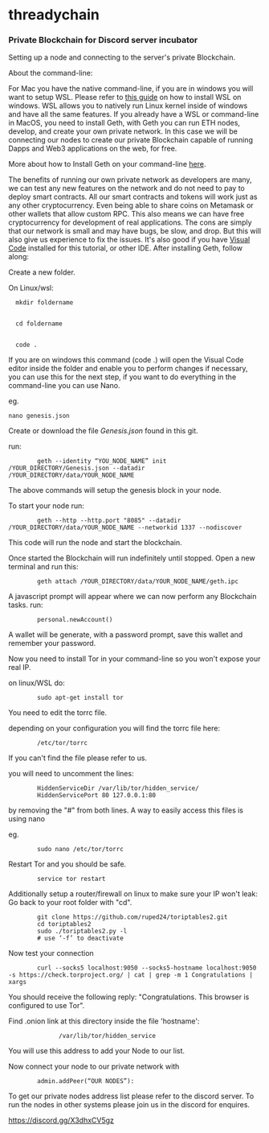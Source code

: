 # threadychain
<h3>Private Blockchain for Discord server incubator</h3>


Setting up a node and connecting to the server's private Blockchain.


About the command-line:


For Mac you have the native command-line, if you are in windows you will want to setup WSL. Please refer to [this guide](https://docs.microsoft.com/en-us/windows/wsl/install-win10) on how to install WSL on windows. WSL allows you to natively run Linux kernel inside of windows and have all the same features.
If you already have a WSL or command-line in MacOS, you need to install Geth, with Geth you can run ETH nodes, develop, and create your own private network. In this case we will be connecting our nodes to create our private Blockchain capable of running Dapps and Web3 applications on the web, for free.


More about how to Install Geth on your command-line [here](https://geth.ethereum.org/docs/install-and-build/installing-geth).


The benefits of running our own private network as developers are many, we can test any new features on the network and do not need to pay to deploy smart contracts. All our smart contracts and tokens will work just as any other cryptocurrency. Even being able to share coins on Metamask or other wallets that allow custom RPC. This also means we can have free cryptocurrency for development of real applications. The cons are simply that our network is small and may have bugs, be slow, and drop. But this will also give us experience to fix the issues.
It's also good if you have [Visual Code](https://code.visualstudio.com/) installed for this tutorial, or other IDE.
After installing Geth, follow along:


Create a new folder.


On Linux/wsl:

      mkdir foldername
      
      
      cd foldername
      
      
      code . 
     
If you are on windows this command (code .) will open the Visual Code editor inside the folder and enable you to perform changes if necessary, you can use this for the next step, if you want to do everything in the command-line you can use Nano.


eg. 

    nano genesis.json

Create or download the file *Genesis.json* found in this git.


run:

            geth --identity “YOU_NODE_NAME” init /YOUR_DIRECTORY/Genesis.json --datadir /YOUR_DIRECTORY/data/YOUR_NODE_NAME
  
  
The above commands will setup the genesis block in your node.

To start your node run:

            geth --http --http.port "8085" --datadir /YOUR_DIRECTORY/data/YOUR_NODE_NAME --networkid 1337 --nodiscover

This code will run the node and start the blockchain.

Once started the Blockchain will run indefinitely until stopped. Open a new terminal and run this:

            geth attach /YOUR_DIRECTORY/data/YOUR_NODE_NAME/geth.ipc

A javascript prompt will appear where we can now perform any Blockchain tasks.
run:

            personal.newAccount()

A wallet will be generate, with a password prompt, save this wallet and remember your password.

Now you need to install Tor in your command-line so you won't expose your real IP.

on linux/WSL do:

            sudo apt-get install tor
            
You need to edit the torrc file.

depending on your configuration you will find the torrc file here:

            /etc/tor/torrc
            
If you can't find the file please refer to us.

you will need to uncomment the lines: 

            HiddenServiceDir /var/lib/tor/hidden_service/
            HiddenServicePort 80 127.0.0.1:80 
            
by removing the "#" from both lines.
A way to easily access this files is using nano

eg.

            sudo nano /etc/tor/torrc
 
Restart Tor and you should be safe. 

            service tor restart
Additionally setup a router/firewall on linux to make sure your IP won't leak:
Go back to your root folder with "cd".

            git clone https://github.com/ruped24/toriptables2.git
            cd toriptables2
            sudo ./toriptables2.py -l
            # use ‘-f’ to deactivate
            
Now test your connection

            curl --socks5 localhost:9050 --socks5-hostname localhost:9050 -s https://check.torproject.org/ | cat | grep -m 1 Congratulations | xargs
            
You should receive the following reply: "Congratulations. This browser is configured to use Tor".

Find .onion link at this directory inside the file 'hostname':

                  /var/lib/tor/hidden_service
                  
You will use this address to add your Node to our list.


Now connect your node to our private network with

            admin.addPeer(“OUR NODES”):
  
To get our private nodes address list please refer to the discord server.
To run the nodes in other systems please join us in the discord for enquires. 

https://discord.gg/X3dhxCV5gz

  
 
